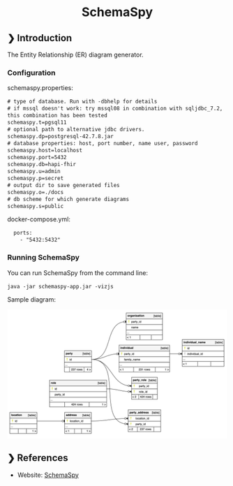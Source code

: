 <h1 align="center">SchemaSpy</h1>

## ❯ Introduction

The Entity Relationship (ER) diagram generator.

### Configuration

schemaspy.properties:

```
# type of database. Run with -dbhelp for details
# if mssql doesn't work: try mssql08 in combination with sqljdbc_7.2, this combination has been tested
schemaspy.t=pgsql11
# optional path to alternative jdbc drivers.
schemaspy.dp=postgresql-42.7.8.jar
# database properties: host, port number, name user, password
schemaspy.host=localhost
schemaspy.port=5432
schemaspy.db=hapi-fhir
schemaspy.u=admin
schemaspy.p=secret
# output dir to save generated files
schemaspy.o=./docs
# db scheme for which generate diagrams
schemaspy.s=public
```

docker-compose.yml:

```
  ports:
    - "5432:5432"
```

### Running SchemaSpy

You can run SchemaSpy from the command line:

```
java -jar schemaspy-app.jar -vizjs
```

Sample diagram:

<p align="center">
  <img src="./er-diagram.png" alt="ER Diagram"/>
</p>

## ❯ References

* Website: [SchemaSpy](https://schemaspy.org/)
